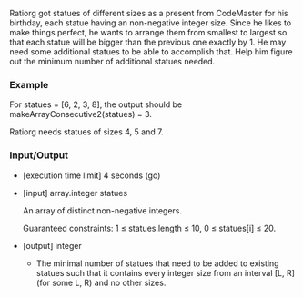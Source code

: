 Ratiorg got statues of different sizes as a present from CodeMaster for his birthday, each statue having an non-negative integer size. Since he likes to make things perfect, he wants to arrange them from smallest to largest so that each statue will be bigger than the previous one exactly by 1. He may need some additional statues to be able to accomplish that. Help him figure out the minimum number of additional statues needed.

### Example

For statues = [6, 2, 3, 8], the output should be
makeArrayConsecutive2(statues) = 3.

Ratiorg needs statues of sizes 4, 5 and 7.

### Input/Output

- [execution time limit] 4 seconds (go)

- [input] array.integer statues

  An array of distinct non-negative integers.

  Guaranteed constraints:
  1 ≤ statues.length ≤ 10,
  0 ≤ statues[i] ≤ 20.

- [output] integer

  - The minimal number of statues that need to be added to existing statues such that it contains every integer size from an interval [L, R] (for some L, R) and no other sizes.